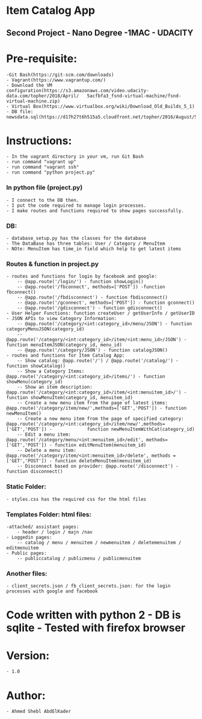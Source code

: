 # Item Catalog App
## Second Project - Nano Degree -1MAC - UDACITY

# Pre-requisite:
    -Git Bash(https://git-scm.com/downloads)
    - Vagrant(https://www.vagrantup.com/)
    - Download the VM configuration(https://s3.amazonaws.com/video.udacity-data.com/topher/2018/April/   5acfbfa3_fsnd-virtual-machine/fsnd-virtual-machine.zip)
    - Virtual Box(https://www.virtualbox.org/wiki/Download_Old_Builds_5_1)
    - DB file: newsdata.sql(https://d17h27t6h515a5.cloudfront.net/topher/2016/August/57b5f748_newsdata/newsdata.zip)

# Instructions:
    - In the vagrant directory in your vm, run Git Bash
    - run command "vagrant up"
    - run command "vagrant ssh"
    - run command "python project.py"

### In python file (project.py)
    - I connect to the DB then.
    - I put the code required to manage login processes.
    - I make routes and functions required to show pages successfully.

### DB:
    - database_setup.py has the classes for the database
    - The DataBase has three tables: User / Category / MenuItem
    - NOte: MenuItem has time_in field which help to get latest items

### Routes & function in project.py
    - routes and functions for login by facebook and google:
        -- @app.route('/login/') - function showLogin() 
        -- @app.route('/fbconnect', methods=['POST']) -function fbconnect()
        -- @app.route('/fbdisconnect') - function fbdisconnect()
        -- @app.route('/gconnect', methods=['POST']) - function gconnect()
        -- @app.route('/gdisconnect') - function gdisconnect()
    - User Helper Functions: function createUser / getUserInfo / getUserID
    - JSON APIs to view Category Information:
        -- @app.route('/category/<int:category_id>/menu/JSON') - function categoryMenuJSON(category_id)
        -- @app.route('/category/<int:category_id>/item/<int:menu_id>/JSON') - function menuItemJSON(category_id, menu_id)
        -- @app.route('/category/JSON') - function catalogJSON()
    - routes and functions for Item Catalog App:
        -- Show catalog: @app.route('/') / @app.route('/catalog/') - function showCatalog()
        -- Show a Category Items: @app.route('/category/<int:category_id>/items/') - function showMenu(category_id)
        -- Show an item description: @app.route('/category/<int:category_id>/item/<int:menuitem_id>/') - function showMenuItem(category_id, menuitem_id)
        -- Create a new menu item from the page of latest items: @app.route('/category/item/new/',methods=['GET','POST']) - function newMenuItem()
        -- Create a new menu item from the page of specified category: @app.route('/category/<int:category_id>/item/new/',methods=['GET','POST']) -             function newMenuItemWithCat(category_id)
        -- Edit a menu item: @app.route('/category/menu/<int:menuitem_id>/edit', methods=['GET','POST']) - function editMenuItem(menuitem_id)
        -- Delete a menu item: @app.route('/category/item/<int:menuitem_id>/delete', methods = ['GET','POST']) - function deleteMenuItem(menuitem_id)
        -- Disconnect based on provider: @app.route('/disconnect') - function disconnect()

### Static Folder:
    - styles.css has the required css for the html files

### Templates Folder: html files:
    -attached/ assistant pages:
        - header / login / majn /nav
    - Loggedin pages:
        -- catalog / menu / menuitem / newmenuitem / deletemenuitem / editmenuitem
    - Public pages:
        -- publiccatalog / publicmenu / publicmenuitem

### Another files:
    - client_secrets.json / fb_client_secrets.json: for the login processes with google and facebook

# Code written with python 2 - DB is sqlite - Tested with firefox browser

# Version:
    - 1.0

# Author:
    - Ahmed Shebl AbdElKader